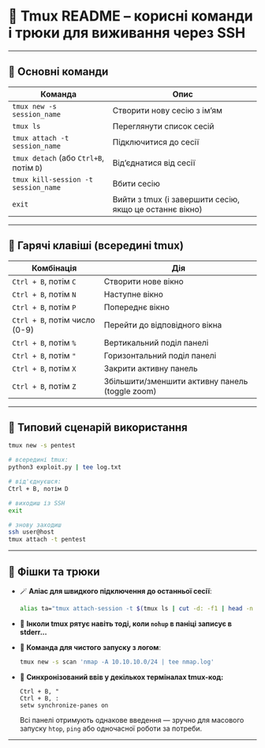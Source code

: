 
# 🧠 Tmux README – корисні команди і трюки для виживання через SSH

---

## 🔹 Основні команди

| Команда | Опис |
|--------|------|
| `tmux new -s session_name` | Створити нову сесію з ім’ям |
| `tmux ls` | Переглянути список сесій |
| `tmux attach -t session_name` | Підключитися до сесії |
| `tmux detach` (або `Ctrl+B`, потім `D`) | Від’єднатися від сесії |
| `tmux kill-session -t session_name` | Вбити сесію |
| `exit` | Вийти з tmux (і завершити сесію, якщо це останнє вікно) |

---

## 🔹 Гарячі клавіші (всередині tmux)

| Комбінація | Дія |
|------------|-----|
| `Ctrl + B`, потім `C` | Створити нове вікно |
| `Ctrl + B`, потім `N` | Наступне вікно |
| `Ctrl + B`, потім `P` | Попереднє вікно |x
| `Ctrl + B`, потім число (0-9) | Перейти до відповідного вікна |
| `Ctrl + B`, потім `%` | Вертикальний поділ панелі |
| `Ctrl + B`, потім `"` | Горизонтальний поділ панелі |
| `Ctrl + B`, потім `X` | Закрити активну панель |
| `Ctrl + B`, потім `Z` | Збільшити/зменшити активну панель (toggle zoom) |

---

## 🧪 Типовий сценарій використання

```bash
tmux new -s pentest

# всередині tmux:
python3 exploit.py | tee log.txt

# від'єднуєшся:
Ctrl + B, потім D

# виходиш із SSH
exit

# знову заходиш
ssh user@host
tmux attach -t pentest
```

---

## 🧨 Фішки та трюки

- 🪄 **Аліас для швидкого підключення до останньої сесії**:
  ```bash
  alias ta="tmux attach-session -t $(tmux ls | cut -d: -f1 | head -n 1)"
  ```

- 🐙 **Інколи tmux рятує навіть тоді, коли `nohup` в паніці записує в stderr...**

- 🧼 **Команда для чистого запуску з логом**:
  ```bash
  tmux new -s scan 'nmap -A 10.10.10.0/24 | tee nmap.log'
  ```

- 🎉 **Синхронізований ввів у декількох терміналах tmux-код:**
  ```
  Ctrl + B, "
  Ctrl + B, :
  setw synchronize-panes on
  ```
  Всі панелі отримують однакове введення — зручно для масового запуску `htop`, `ping` або одночасної роботи за потреби.

---
